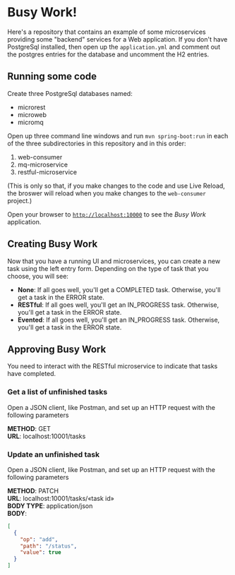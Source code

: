 # Busy Work!

Here's a repository that contains an example of some microservices providing
some "backend" services for a Web application. If you don't have PostgreSql
installed, then open up the `application.yml` and comment out the postgres
entries for the database and uncomment the H2 entries.

## Running some code

Create three PostgreSql databases named:

* microrest
* microweb
* micromq

Open up three command line windows and run `mvn spring-boot:run` in each of the
three subdirectories in this repository and in this order:

1. web-consumer
1. mq-microservice
1. restful-microservice

(This is only so that, if you make changes to the code and use Live Reload, the
broswer will reload when you make changes to the `web-consumer` project.)

Open your browser to [`http://localhost:10000`](http://localhost:10000) to see
the *Busy Work* application.

## Creating Busy Work

Now that you have a running UI and microservices, you can create a new task
using the left entry form. Depending on the type of task that you choose, you
will see:

* **None**: If all goes well, you'll get a COMPLETED task. Otherwise, you'll get
  a task in the ERROR state.
* **RESTful**: If all goes well, you'll get an IN_PROGRESS task. Otherwise,
  you'll get a task in the ERROR state.
* **Evented**: If all goes well, you'll get an IN_PROGRESS task. Otherwise,
  you'll get a task in the ERROR state.

## Approving Busy Work

You need to interact with the RESTful microservice to indicate that tasks have
completed.

### Get a list of unfinished tasks

Open a JSON client, like Postman, and set up an HTTP request with the
following parameters

**METHOD**: GET \
**URL**: localhost:10001/tasks

### Update an unfinished task

Open a JSON client, like Postman, and set up an HTTP request with the
following parameters

**METHOD**: PATCH \
**URL**: localhost:10001/tasks/«task id» \
**BODY TYPE**: application/json \
**BODY**:
```json
[
  {
    "op": "add",
    "path": "/status",
    "value": true
  }
]
```
